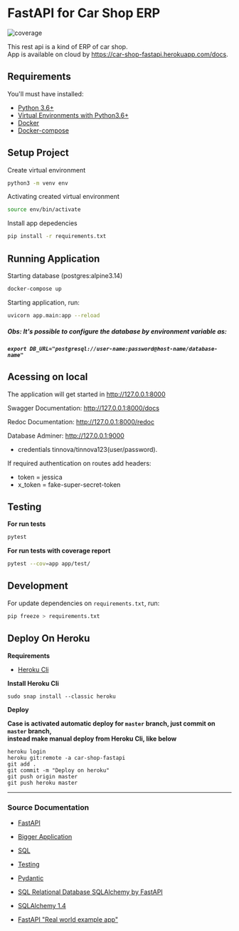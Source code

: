 # FastAPI for Car Shop ERP

![coverage](https://img.shields.io/badge/coverage-93%25-darkgreen)  

This rest api is a kind of ERP of car shop.  
App is available on cloud by https://car-shop-fastapi.herokuapp.com/docs.

## Requirements
You'll must have installed:
- [Python 3.6+](https://www.python.org/downloads/)
- [Virtual Environments with Python3.6+](https://docs.python.org/3/tutorial/venv.html)
- [Docker](https://docs.docker.com/engine/install/)
- [Docker-compose](https://docs.docker.com/compose/install/)

## Setup Project

Create virtual environment
```bash
python3 -m venv env
```

Activating created virtual environment
```bash
source env/bin/activate 
```
Install app depedencies
```bash
pip install -r requirements.txt 
```

## Running Application

Starting database (postgres:alpine3.14)
```bash
docker-compose up
```

Starting application, run:
```bash
uvicorn app.main:app --reload
```

##### Obs: It's possible to configure the database by environment variable as:
##### `export DB_URL="postgresql://user-name:password@host-name/database-name"`  


## Acessing on local
The application will get started in http://127.0.0.1:8000  

Swagger Documentation: http://127.0.0.1:8000/docs

Redoc Documentation: http://127.0.0.1:8000/redoc

Database Adminer: http://127.0.0.1:9000
- credentials tinnova/tinnova123(user/password).

If required authentication on routes add headers:
- token = jessica
- x_token = fake-super-secret-token

## Testing

__For run tests__  
```bash
pytest
```

__For run tests with coverage report__  
```bash
pytest --cov=app app/test/
```

## Development

For update dependencies on `requirements.txt`, run:  

```bash
pip freeze > requirements.txt
```

## Deploy On Heroku

__Requirements__  

- [Heroku Cli](https://devcenter.heroku.com/articles/heroku-cli)

__Install Heroku Cli__  
```
sudo snap install --classic heroku
```

__Deploy__

**Case is activated automatic deploy for `master` branch, just commit on `master` branch,  
instead make manual deploy from Heroku Cli, like below**  
```
heroku login
heroku git:remote -a car-shop-fastapi
git add .
git commit -m "Deploy on heroku"
git push origin master
git push heroku master
```
 ___

### Source Documentation
- [FastAPI](https://fastapi.tiangolo.com/)

- [Bigger Application](https://fastapi.tiangolo.com/tutorial/bigger-applications/)

- [SQL](https://fastapi.tiangolo.com/tutorial/sql-databases/)

- [Testing](https://fastapi.tiangolo.com/tutorial/testing/)  

- [Pydantic](https://pydantic-docs.helpmanual.io/)  

- [SQL Relational Database SQLAlchemy by FastAPI](https://fastapi.tiangolo.com/tutorial/sql-databases/?h=databa#sql-relational-databases)

- [SQLAlchemy 1.4](https://docs.sqlalchemy.org/en/14/tutorial/engine.html)  

- [FastAPI "Real world example app"](https://github.com/nsidnev/fastapi-realworld-example-app)  

